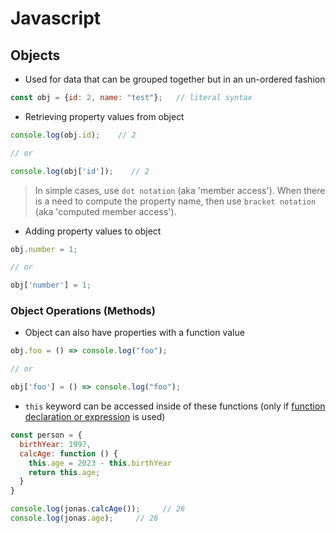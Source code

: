 # **Javascript**

## **Objects**

* Used for data that can be grouped together but in an un-ordered fashion

```javascript
const obj = {id: 2, name: "test"};   // literal syntax
```

* Retrieving property values from object

```javascript
console.log(obj.id);    // 2

// or

console.log(obj['id']);    // 2
```

> In simple cases, use `dot notation` (aka 'member access'). When there is a need to compute the property name, then use `bracket notation` (aka 'computed member access').

* Adding property values to object

```javascript
obj.number = 1;

// or

obj['number'] = 1;
```

### **Object Operations (Methods)**

* Object can also have properties with a function value

```javascript
obj.foo = () => console.log("foo");

// or

obj['foo'] = () => console.log("foo");
```

* `this` keyword can be accessed inside of these functions (only if [function declaration or expression](functions.md) is used)

```javascript
const person = {
  birthYear: 1997,
  calcAge: function () {
    this.age = 2023 - this.birthYear
    return this.age;
  }
}

console.log(jonas.calcAge());     // 26
console.log(jonas.age);     // 26
```